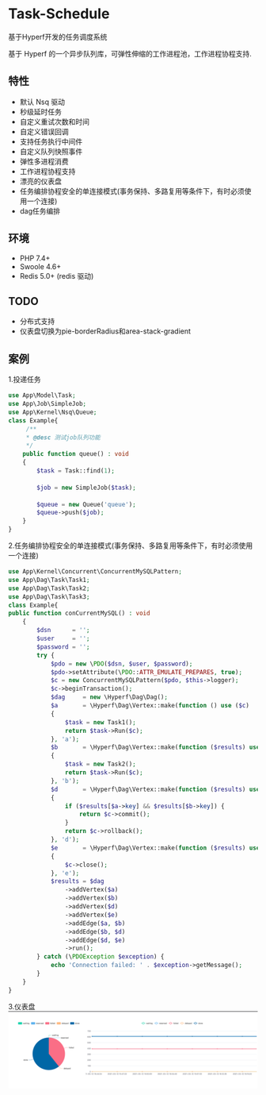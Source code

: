 # Task-Schedule

基于Hyperf开发的任务调度系统

基于 Hyperf 的一个异步队列库，可弹性伸缩的工作进程池，工作进程协程支持.

## 特性

- 默认 Nsq 驱动
- 秒级延时任务
- 自定义重试次数和时间
- 自定义错误回调
- 支持任务执行中间件
- 自定义队列快照事件
- 弹性多进程消费
- 工作进程协程支持
- 漂亮的仪表盘
- 任务编排协程安全的单连接模式(事务保持、多路复用等条件下，有时必须使用一个连接)
- dag任务编排

## 环境

- PHP 7.4+
- Swoole 4.6+
- Redis 5.0+ (redis 驱动)

## TODO

- 分布式支持
- 仪表盘切换为pie-borderRadius和area-stack-gradient

## 案例

1.投递任务

```php
use App\Model\Task;
use App\Job\SimpleJob;
use App\Kernel\Nsq\Queue;
class Example{
     /**
     * @desc 测试job队列功能
     */
    public function queue() : void
    {
        $task = Task::find(1);

        $job = new SimpleJob($task);

        $queue = new Queue('queue');
        $queue->push($job);
    }
}
```

2.任务编排协程安全的单连接模式(事务保持、多路复用等条件下，有时必须使用一个连接)

```php
use App\Kernel\Concurrent\ConcurrentMySQLPattern;
use App\Dag\Task\Task1;
use App\Dag\Task\Task2;
use App\Dag\Task\Task3;
class Example{
public function conCurrentMySQL() : void
    {
        $dsn      = '';
        $user     = '';
        $password = '';
        try {
            $pdo = new \PDO($dsn, $user, $password);
            $pdo->setAttribute(\PDO::ATTR_EMULATE_PREPARES, true);
            $c = new ConcurrentMySQLPattern($pdo, $this->logger);
            $c->beginTransaction();
            $dag     = new \Hyperf\Dag\Dag();
            $a       = \Hyperf\Dag\Vertex::make(function () use ($c)
            {
                $task = new Task1();
                return $task->Run($c);
            }, 'a');
            $b       = \Hyperf\Dag\Vertex::make(function ($results) use ($c)
            {
                $task = new Task2();
                return $task->Run($c);
            }, 'b');
            $d       = \Hyperf\Dag\Vertex::make(function ($results) use ($c, $a, $b)
            {
                if ($results[$a->key] && $results[$b->key]) {
                    return $c->commit();
                }
                return $c->rollback();
            }, 'd');
            $e       = \Hyperf\Dag\Vertex::make(function ($results) use ($c)
            {
                $c->close();
            }, 'e');
            $results = $dag
                ->addVertex($a)
                ->addVertex($b)
                ->addVertex($d)
                ->addVertex($e)
                ->addEdge($a, $b)
                ->addEdge($b, $d)
                ->addEdge($d, $e)
                ->run();
        } catch (\PDOException $exception) {
            echo 'Connection failed: ' . $exception->getMessage();
        }
    }
}
```

3.仪表盘
![img.png](img.png)
